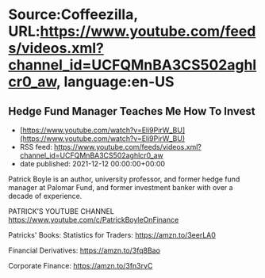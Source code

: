 # Source:Coffeezilla, URL:https://www.youtube.com/feeds/videos.xml?channel_id=UCFQMnBA3CS502aghlcr0_aw, language:en-US

## Hedge Fund Manager Teaches Me How To Invest
 - [https://www.youtube.com/watch?v=Eli9PirW_BU](https://www.youtube.com/watch?v=Eli9PirW_BU)
 - RSS feed: https://www.youtube.com/feeds/videos.xml?channel_id=UCFQMnBA3CS502aghlcr0_aw
 - date published: 2021-12-12 00:00:00+00:00

Patrick Boyle is an author, university professor, and former hedge fund manager at Palomar Fund, and former investment banker with over a decade of experience. 

PATRICK’S YOUTUBE CHANNEL
https://www.youtube.com/c/PatrickBoyleOnFinance

Patricks' Books: 
Statistics for Traders: https://amzn.to/3eerLA0

Financial Derivatives: https://amzn.to/3fq8Bao

Corporate Finance: https://amzn.to/3fn3rvC


